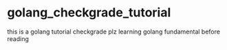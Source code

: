 # golang_checkgrade_tutorial
this is a golang tutorial checkgrade plz learning golang fundamental before reading
